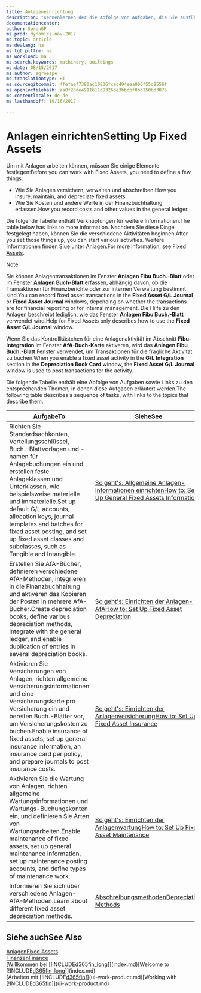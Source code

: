 ```yaml
---
title: Anlageneinrichtung
description: "Kennenlernen der die Abfolge von Aufgaben, die Sie ausführen müssen, um Anlagen einzurichten, wie Arbeitsplätze oder Gebäude."
documentationcenter: 
author: SorenGP
ms.prod: dynamics-nav-2017
ms.topic: article
ms.devlang: na
ms.tgt_pltfrm: na
ms.workload: na
ms.search.keywords: machinery, buildings
ms.date: 08/15/2017
ms.author: sgroespe
ms.translationtype: HT
ms.sourcegitcommit: 4fefaef7380ac10836fcac404eea006f55d8556f
ms.openlocfilehash: aa0f26de4911611d9326de3bbdbf0bb150bd3875
ms.contentlocale: de-de
ms.lasthandoff: 10/16/2017

---
```

# <a name="setting-up-fixed-assets"></a><span data-ttu-id="3c423-103">Anlagen einrichten</span><span class="sxs-lookup"><span data-stu-id="3c423-103">Setting Up Fixed Assets</span></span>
<span data-ttu-id="3c423-104">Um mit Anlagen arbeiten können, müssen Sie einige Elemente festlegen:</span><span class="sxs-lookup"><span data-stu-id="3c423-104">Before you can work with Fixed Assets, you need to define a few things:</span></span>  

* <span data-ttu-id="3c423-105">Wie Sie Anlagen versichern, verwalten und abschreiben.</span><span class="sxs-lookup"><span data-stu-id="3c423-105">How you insure, maintain, and depreciate fixed assets.</span></span>  
* <span data-ttu-id="3c423-106">Wie Sie Kosten und andere Werte in der Finanzbuchhaltung erfassen.</span><span class="sxs-lookup"><span data-stu-id="3c423-106">How you record costs and other values in the general ledger.</span></span>  

<span data-ttu-id="3c423-107">Die folgende Tabelle enthält Verknüpfungen für weitere Informationen.</span><span class="sxs-lookup"><span data-stu-id="3c423-107">The table below has links to more information.</span></span> <span data-ttu-id="3c423-108">Nachdem Sie diese Dinge festgelegt haben, können Sie die verschiedene Aktivitäten beginnen.</span><span class="sxs-lookup"><span data-stu-id="3c423-108">After you set those things up, you can start various activities.</span></span> <span data-ttu-id="3c423-109">Weitere Informationen finden Siue unter [Anlagen](fa-manage.md).</span><span class="sxs-lookup"><span data-stu-id="3c423-109">For more information, see [Fixed Assets](fa-manage.md).</span></span>  

> [!NOTE]  
>   <span data-ttu-id="3c423-110">Sie können Anlagentransaktionen im Fenster **Anlagen Fibu Buch.-Blatt** oder im Fenster **Anlagen Buch-Blatt** erfassen, abhängig davon, ob die Transaktionen für Finanzberichte oder zur internen Verwaltung bestimmt sind.</span><span class="sxs-lookup"><span data-stu-id="3c423-110">You can record fixed asset transactions in the **Fixed Asset G/L Journal** or **Fixed Asset Journal** windows, depending on whether the transactions are for financial reporting or for internal management.</span></span> <span data-ttu-id="3c423-111">Die Hilfe zu den Anlagen beschreibt lediglich, wie das Fenster **Anlagen Fibu Buch.-Blatt** verwendet wird.</span><span class="sxs-lookup"><span data-stu-id="3c423-111">Help for Fixed Assets only describes how to use the **Fixed Asset G/L Journal** window.</span></span>  

<span data-ttu-id="3c423-112">Wenn Sie das Kontrollkästchen für eine Anlagenaktivität im Abschnitt **Fibu-Integration** im Fenster **AfA-Buch-Karte** aktiveren, wird das **Anlagen Fibu Buch.-Blatt** Fenster verwendet, um Transaktionen für die fragliche Aktivität zu buchen.</span><span class="sxs-lookup"><span data-stu-id="3c423-112">When you enable a fixed asset activity in the **G/L Integration** section in the **Depreciation Book Card** window, the **Fixed Asset G/L Journal** window is used to post transactions for the activity.</span></span>

<span data-ttu-id="3c423-113">Die folgende Tabelle enthält eine Abfolge von Aufgaben sowie Links zu den entsprechenden Themen, in denen diese Aufgaben erläutert werden.</span><span class="sxs-lookup"><span data-stu-id="3c423-113">The following table describes a sequence of tasks, with links to the topics that describe them.</span></span>  

| <span data-ttu-id="3c423-114">Aufgabe</span><span class="sxs-lookup"><span data-stu-id="3c423-114">To</span></span> | <span data-ttu-id="3c423-115">Siehe</span><span class="sxs-lookup"><span data-stu-id="3c423-115">See</span></span> |
| --- | --- |
| <span data-ttu-id="3c423-116">Richten Sie Standardsachkonten, Verteilungsschlüssel, Buch.-Blattvorlagen und - namen für Anlagebuchungen ein und erstellen feste Anlageklassen und Unterklassen, wie beispielsweise materielle und immaterielle.</span><span class="sxs-lookup"><span data-stu-id="3c423-116">Set up default G/L accounts, allocation keys, journal templates and batches for fixed asset posting, and set up fixed asset classes and subclasses, such as Tangible and Intangible.</span></span> |[<span data-ttu-id="3c423-117">So geht's: Allgemeine Anlagen-Informationen einrichten</span><span class="sxs-lookup"><span data-stu-id="3c423-117">How to: Set Up General Fixed Assets Information</span></span>](fa-how-setup-general.md) |
| <span data-ttu-id="3c423-118">Erstellen Sie AfA-Bücher, definieren verschiedene AfA-Methoden, integrieren in die Finanzbuchhaltung und aktiveren das Kopieren der Posten in mehrere AfA-Bücher.</span><span class="sxs-lookup"><span data-stu-id="3c423-118">Create depreciation books, define various depreciation methods, integrate with the general ledger, and enable duplication of entries in several depreciation books.</span></span> |[<span data-ttu-id="3c423-119">So geht's: Einrichten der Anlagen-AfA</span><span class="sxs-lookup"><span data-stu-id="3c423-119">How to: Set Up Fixed Asset Depreciation</span></span>](fa-how-setup-depreciation.md) |
| <span data-ttu-id="3c423-120">Aktivieren Sie Versicherungen von Anlagen, richten allgemeine Versicherungsinformationen und eine Versicherungskarte pro Versicherung ein und bereiten Buch.-Blätter vor, um Versicherungskosten zu buchen.</span><span class="sxs-lookup"><span data-stu-id="3c423-120">Enable insurance of fixed assets, set up general insurance information, an insurance card per policy, and prepare journals to post insurance costs.</span></span> |[<span data-ttu-id="3c423-121">So geht's: Einrichten der Anlagenversicherung</span><span class="sxs-lookup"><span data-stu-id="3c423-121">How to: Set Up Fixed Asset Insurance</span></span>](fa-how-setup-insurance.md) |
| <span data-ttu-id="3c423-122">Aktivieren Sie die Wartung von Anlagen, richten allgemeine Wartungsinformationen und Wartungs-Buchungskonten ein, und definieren Sie Arten von Wartungsarbeiten.</span><span class="sxs-lookup"><span data-stu-id="3c423-122">Enable maintenance of fixed assets, set up general maintenance information, set up maintenance posting accounts, and define types of maintenance work.</span></span> |[<span data-ttu-id="3c423-123">So geht's: Einrichten der Anlagenwartung</span><span class="sxs-lookup"><span data-stu-id="3c423-123">How to: Set Up Fixed Asset Maintenance</span></span>](fa-how-setup-maintenance.md) |
| <span data-ttu-id="3c423-124">Informieren Sie sich über verschiedene Anlagen-AfA-Methoden.</span><span class="sxs-lookup"><span data-stu-id="3c423-124">Learn about different fixed asset depreciation methods.</span></span> |[<span data-ttu-id="3c423-125">Abschreibungsmethoden</span><span class="sxs-lookup"><span data-stu-id="3c423-125">Depreciation Methods</span></span>](fa-depreciation-methods.md) |

## <a name="see-also"></a><span data-ttu-id="3c423-126">Siehe auch</span><span class="sxs-lookup"><span data-stu-id="3c423-126">See Also</span></span>
[<span data-ttu-id="3c423-127">Anlagen</span><span class="sxs-lookup"><span data-stu-id="3c423-127">Fixed Assets</span></span>](fa-manage.md)  
[<span data-ttu-id="3c423-128">Finanzen</span><span class="sxs-lookup"><span data-stu-id="3c423-128">Finance</span></span>](finance.md)  
<span data-ttu-id="3c423-129">[Willkommen bei [!INCLUDE[d365fin_long](includes/d365fin_long_md.md)]](index.md)</span><span class="sxs-lookup"><span data-stu-id="3c423-129">[Welcome to [!INCLUDE[d365fin_long](includes/d365fin_long_md.md)]](index.md)</span></span>  
<span data-ttu-id="3c423-130">[Arbeiten mit [!INCLUDE[d365fin](includes/d365fin_md.md)]](ui-work-product.md)</span><span class="sxs-lookup"><span data-stu-id="3c423-130">[Working with [!INCLUDE[d365fin](includes/d365fin_md.md)]](ui-work-product.md)</span></span>

